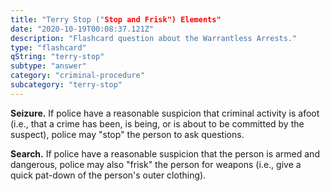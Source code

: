 ```yaml
---
title: "Terry Stop ("Stop and Frisk") Elements"
date: "2020-10-19T00:08:37.121Z"
description: "Flashcard question about the Warrantless Arrests."
type: "flashcard"
qString: "terry-stop"
subtype: "answer"
category: "criminal-procedure"
subcategory: "terry-stop"
---
```


<b>Seizure.</b> If police have a reasonable suspicion that criminal activity is afoot (i.e., that a crime has been, is being, or is about to be committed by the suspect), police may "stop" the person to ask questions.

<b>Search.</b> If police have a reasonable suspicion that the person is armed and dangerous, police may also "frisk" the person for weapons (i.e., give a quick pat-down of the person's outer clothing).